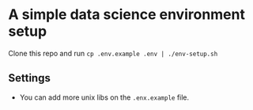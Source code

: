 # A simple data science environment setup

Clone this repo and run `cp .env.example .env | ./env-setup.sh`

## Settings 

- You can add more unix libs on the `.enx.example` file.
